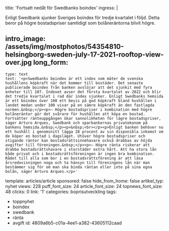 title: 'Fortsatt nedåt för Swedbanks boindex'
ingress: |
  <p>Enligt Swedbank sjunker Sveriges boindex för tredje kvartalet i följd. Detta beror på högre bostadspriser samtidigt som bolåneräntorna blivit högre.
  </p>
  
intro_image: /assets/img/mostphotos/54354810-helsingborg-sweden-july-17-2021-rooftop-view-over.jpg
long_form:
  -
    type: text
    text: '<p>Swedbanks boindex är ett index som mäter de svenska hushållens köpkraft när det kommer till bostäder. Det senaste publicerade boindex från banken avslöjar att det sjunkit med fyra enheter till 107. Indexet avser det första kvartalet av 2022 och blir det tredje kvartalet i rad där index sjunker. Enligt Swedbanks hemsida är ett boindex över 100 ett bevis på god köpkraft bland hushållen i landet medan under 100 visar på en sämre köpkraft än den fastlagda normen.&nbsp;</p><p>– Högre bostadspriser i kombination med högre bolåneräntor gör det svårare för hushållen att köpa en bostad. Fortsätter ränteuppgången ökar sannolikheten för lägre bostadspriser, säger Arturo Arques, Swedbank och sparbankernas privatekonom på bankens hemsida.&nbsp;</p><p>&nbsp;<br></p><p>Enligt banken behöver nu ett hushåll i genomsnitt lägga 28 procent av sin disponibla inkomst om de köper en bostad i dagsläget. Utöver högre bostadspriser och stigande räntor kan bostadsrättsinnehavare också drabbas av höjda avgifter till föreningen.&nbsp;</p><p>– Högre ränta riskerar att drabba bostadsrättshavare i storstäder extra hårt. Att ha stora lån både privat och i bostadsrättsföreningen är ingen bra kombination. Rådet till alla som bor i en bostadsrättsförening är att läsa årsredovisningen noga och ta hänsyn till föreningens lån när man bestämmer sig för om man ska binda räntan eller inte på sina egna bolån, säger Arturo Arques.</p>'
template: articles/article
sponsored: false
hide_from_home: false
artikel_typ: nyhet
views: 228
puff_font_size: 24
article_font_size: 24
topnews_font_size: 48
clicks: 0
link: '1'
categories: boprisutveckling
tags:
  - toppnyhet
  - boindex
  - swedbank
  - ränta
  - avgift
id: 4809a6b5-c01a-4ee1-a382-43605112caad
